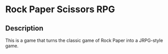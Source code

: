 # Rock Paper Scissors RPG

## Description

This is a game that turns the classic game of Rock Paper into a JRPG-style game.
